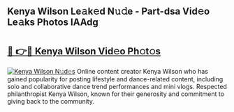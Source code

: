 ## Kenya Wilson Le𝚊k𝚎d N𝚞𝚍e - Part-dsa Vid𝚎o Le𝚊ks Photos IAAdg

# <h2><a href="http://fbfergc.evod.top/?m=Kenya+Wilson">🔗 👉🔴 Kenya Wilson Vid𝚎o Ph𝚘t𝚘s</a></h2>

[![Kenya Wilson N𝚞d𝚎s](https://i.imgur.com/8V9OHl7.gif)](http://fbfergc.evod.top/?m=Kenya+Wilson)
Online content creator Kenya Wilson who has gained popularity for posting lifestyle and dance-related content, including solo and collaborative dance trend performances and mini vlogs. Respected philanthropist Kenya Wilson, known for their generosity and commitment to giving back to the community. 
